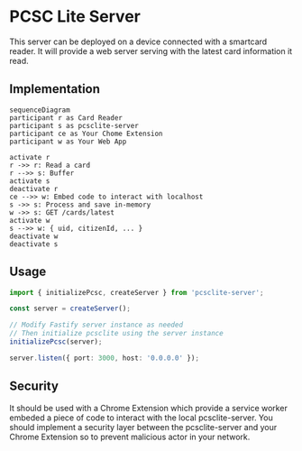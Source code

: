 # PCSC Lite Server

This server can be deployed on a device connected with a smartcard reader. It will provide a web server serving with the latest card information it read.

## Implementation

```mermaid
sequenceDiagram
participant r as Card Reader
participant s as pcsclite-server
participant ce as Your Chome Extension
participant w as Your Web App

activate r
r ->> r: Read a card
r -->> s: Buffer
activate s
deactivate r
ce -->> w: Embed code to interact with localhost
s ->> s: Process and save in-memory
w ->> s: GET /cards/latest
activate w
s -->> w: { uid, citizenId, ... }
deactivate w
deactivate s
```

## Usage

```ts
import { initializePcsc, createServer } from 'pcsclite-server';

const server = createServer();

// Modify Fastify server instance as needed
// Then initialize pcsclite using the server instance
initializePcsc(server);

server.listen({ port: 3000, host: '0.0.0.0' });
```

## Security

It should be used with a Chrome Extension which provide a service worker embeded a piece of code to interact with the local pcsclite-server. You should implement a security layer between the pcsclite-server and your Chrome Extension so to prevent malicious actor in your network.
